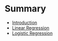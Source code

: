 # Summary

* [Introduction](README.md)
* [Linear Regression](chapter1.md)
* [Logistic Regression](chapter2.md)

